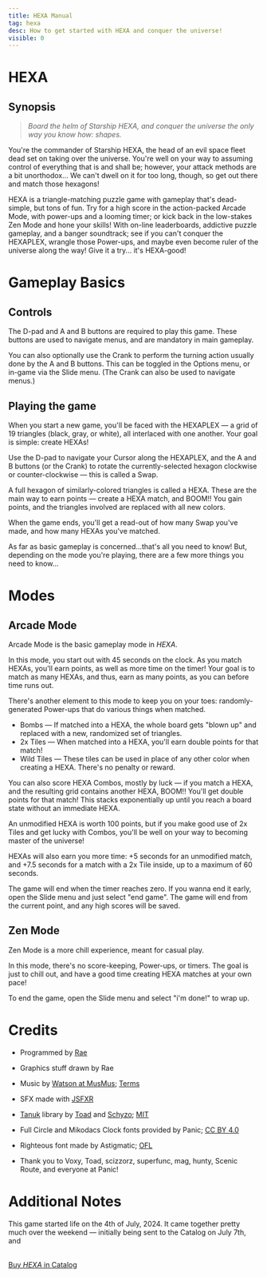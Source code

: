 ```yaml
---
title: HEXA Manual
tag: hexa
desc: How to get started with HEXA and conquer the universe!
visible: 0
---
```

# HEXA

## Synopsis

> *Board the helm of Starship HEXA, and conquer the universe the only way you know how: shapes.*

You're the commander of Starship HEXA, the head of an evil space fleet dead set on taking over the universe. You're well on your way to assuming control of everything that is and shall be; however, your attack methods are a bit unorthodox... We can't dwell on it for too long, though, so get out there and match those hexagons!

HEXA is a triangle-matching puzzle game with gameplay that's dead-simple, but tons of fun. Try for a high score in the action-packed Arcade Mode, with power-ups and a looming timer; or kick back in the low-stakes Zen Mode and hone your skills! With on-line leaderboards, addictive puzzle gameplay, and a banger soundtrack; see if you can't conquer the HEXAPLEX, wrangle those Power-ups, and maybe even become ruler of the universe along the way! Give it a try... it's HEXA-good!

# Gameplay Basics

## Controls

The D-pad and A and B buttons are required to play this game. These buttons are used to navigate menus, and are mandatory in main gameplay.

You can also optionally use the Crank to perform the turning action usually done by the A and B buttons. This can be toggled in the Options menu, or in-game via the Slide menu. (The Crank can also be used to navigate menus.)

## Playing the game

When you start a new game, you'll be faced with the HEXAPLEX — a grid of 19 triangles (black, gray, or white), all interlaced with one another. Your goal is simple: create HEXAs!

Use the D-pad to navigate your Cursor along the HEXAPLEX, and the A and B buttons (or the Crank) to rotate the currently-selected hexagon clockwise or counter-clockwise — this is called a Swap.

A full hexagon of similarly-colored triangles is called a HEXA. These are the main way to earn points — create a HEXA match, and BOOM!! You gain points, and the triangles involved are replaced with all new colors.

When the game ends, you'll get a read-out of how many Swap you've made, and how many HEXAs you've matched.

As far as basic gameplay is concerned...that's all you need to know! But, depending on the mode you're playing, there are a few more things you need to know...

# Modes

## Arcade Mode

Arcade Mode is the basic gameplay mode in *HEXA*.

In this mode, you start out with 45 seconds on the clock. As you match HEXAs, you'll earn points, as well as more time on the timer! Your goal is to match as many HEXAs, and thus, earn as many points, as you can before time runs out.

There's another element to this mode to keep you on your toes: randomly-generated Power-ups that do various things when matched.

- Bombs — If matched into a HEXA, the whole board gets "blown up" and replaced with a new, randomized set of triangles.
- 2x Tiles — When matched into a HEXA, you'll earn double points for that match!
- Wild Tiles — These tiles can be used in place of any other color when creating a HEXA. There's no penalty or reward.

You can also score HEXA Combos, mostly by luck — if you match a HEXA, and the resulting grid contains another HEXA, BOOM!! You'll get double points for that match! This stacks exponentially up until you reach a board state without an immediate HEXA.

An unmodified HEXA is worth 100 points, but if you make good use of 2x Tiles and get lucky with Combos, you'll be well on your way to becoming master of the universe!

HEXAs will also earn you more time: +5 seconds for an unmodified match, and +7.5 seconds for a match with a 2x Tile inside, up to a maximum of 60 seconds.

The game will end when the timer reaches zero. If you wanna end it early, open the Slide menu and just select "end game". The game will end from the current point, and any high scores will be saved.

## Zen Mode

Zen Mode is a more chill experience, meant for casual play.

In this mode, there's no score-keeping, Power-ups, or timers. The goal is just to chill out, and have a good time creating HEXA matches at your own pace!

To end the game, open the Slide menu and select "i'm done!" to wrap up.

# Credits

- Programmed by [Rae](https://rae.wtf)
- Graphics stuff drawn by Rae

- Music by [Watson at MusMus](https://musmus.main.jp); [Terms](https://musmus.main.jp/info.html)
- SFX made with [JSFXR](https://sfxr.me)
- [Tanuk](https://github.com/Schyzophrenic/Tanuk_CodeSequence) library by [Toad](https://toadleyundercontrol.itch.io/) and [Schyzo](https://twitter.com/Schyzo99); [MIT](https://github.com/Schyzophrenic/Tanuk_CodeSequence/blob/main/LICENSE)
- Full Circle and Mikodacs Clock fonts provided by Panic; [CC BY 4.0](https://creativecommons.org/licenses/by/4.0/)
- Righteous font made by Astigmatic; [OFL](https://openfontlicense.org)

- Thank you to Voxy, Toad, scizzorz, superfunc, mag, hunty, Scenic Route, and everyone at Panic!

# Additional Notes

This game started life on the 4th of July, 2024. It came together pretty much over the weekend — initially being sent to the Catalog on July 7th, and

<br>
<a href="https://play.date/games/hexa" class="button">Buy <i>HEXA</i> in Catalog</a>

